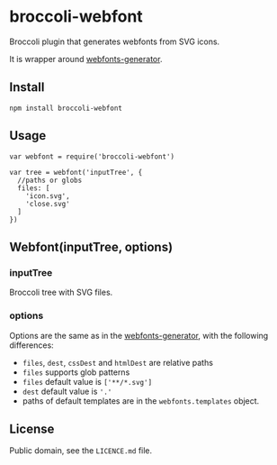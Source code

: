 # broccoli-webfont

Broccoli plugin that generates webfonts from SVG icons.

It is wrapper around [webfonts-generator](https://github.com/sunflowerdeath/webfonts-generator).

## Install

```
npm install broccoli-webfont
```

## Usage

```
var webfont = require('broccoli-webfont')

var tree = webfont('inputTree', {
  //paths or globs
  files: [
    'icon.svg',
    'close.svg'
  ]
})
```

## Webfont(inputTree, options)

### inputTree

Broccoli tree with SVG files.

### options

Options are the same as in the
[webfonts-generator](https://github.com/sunflowerdeath/webfonts-generator#list-of-options),
with the following differences:

* `files`, `dest`, `cssDest` and `htmlDest` are relative paths
* `files` supports glob patterns
* `files` default value is `['**/*.svg']`
* `dest` default value is `'.'`
* paths of default templates are in the `webfonts.templates` object.

## License

Public domain, see the `LICENCE.md` file.

